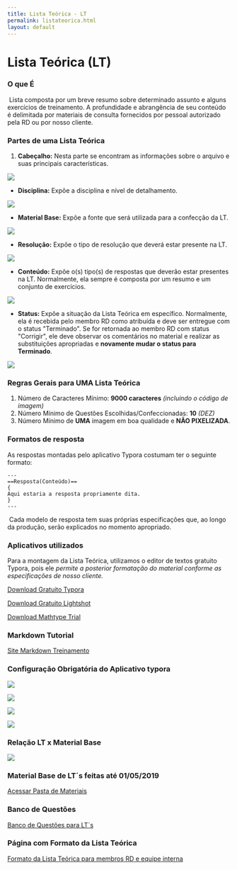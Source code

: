 ```yaml
---
title: Lista Teórica - LT
permalink: listateorica.html
layout: default
---
```


# Lista Teórica (LT)

### O que É

​	Lista composta por um breve resumo sobre determinado assunto e alguns exercícios de treinamento. A profundidade e abrangência de seu conteúdo é delimitada por  materiais de consulta fornecidos por pessoal autorizado pela RD ou por nosso cliente.

### Partes de uma Lista Teórica

1. **Cabeçalho:** Nesta parte se encontram as informações sobre o arquivo e suas principais características.

![](https://i.ibb.co/SJYyKmT/image.png)

* **Disciplina:** Expõe a disciplina e nível de detalhamento.

![](https://i.ibb.co/qM3pZZk/image.png)

* **Material Base:** Expõe a fonte que será utilizada para a confecção da LT.

![](https://i.ibb.co/CBWkJpj/image.png)

* **Resolução:** Expõe o tipo de resolução que deverá estar presente na LT.

![](https://i.ibb.co/0qfyQP2/image.png)

* **Conteúdo:** Expõe o(s) tipo(s) de respostas que deverão estar presentes na LT. Normalmente, ela sempre é composta por um resumo e um conjunto de exercícios.

![](https://i.ibb.co/M1ftkqJ/image.png)

* **Status:** Expõe a situação da Lista Teórica em específico. Normalmente, ela é recebida pelo membro RD como atribuída e deve ser entregue com o status "Terminado". Se for retornada ao membro RD com status "Corrigir", ele deve observar os comentários no material e realizar as substituições apropriadas e **novamente mudar o status para Terminado**.

![](https://i.ibb.co/Jr4JHLM/image.png)

### Regras Gerais para UMA Lista Teórica

1. Número de Caracteres Mínimo: **9000 caracteres** *(incluindo o código de imagem)*
2. Número Mínimo de Questões Escolhidas/Confeccionadas: **10** *(DEZ)*
3. Número Mínimo de **UMA** imagem em boa qualidade e **NÃO PIXELIZADA**.

### Formatos de resposta

As respostas montadas pelo aplicativo Typora costumam ter o seguinte formato:

```
---
==Resposta(Conteúdo)==
{
Aqui estaria a resposta propriamente dita.
}
---
```
​
Cada modelo de resposta tem suas próprias especificações que, ao longo da produção, serão explicados no momento apropriado.

### Aplicativos utilizados

Para a montagem da Lista Teórica, utilizamos o editor de textos gratuito Typora, pois ele *permite a posterior formatação do material conforme as especificações de nosso cliente.*

[Download Gratuito Typora](https://typora.io/#download)

[Download Gratuito Lightshot](https://app.prntscr.com/pt-br/download.html)

[Download Mathtype Trial](https://store.wiris.com/en/products/downloads/mathtype/v6)

### Markdown Tutorial

[Site Markdown Treinamento](https://www.markdowntutorial.com)

### Configuração Obrigatória do Aplicativo typora

![](https://i.ibb.co/LptgWcX/image.png)

![](https://i.ibb.co/kBddQx8/image.png)

![](https://i.ibb.co/25STnsk/image.png)

![](https://i.ibb.co/RcdYT2q/image.png)

### Relação LT x Material Base

![](https://i.ibb.co/XznjYzc/image.png)

### Material Base de LT´s feitas até 01/05/2019

[Acessar Pasta de Materiais](https://drive.google.com/drive/folders/1i84eI1cNtOjm3VlmC-9HcisJevmOsnEm?usp=sharing)

### Banco de Questões

[Banco de Questões para LT´s](https://docs.google.com/spreadsheets/d/10n_xo8ewdFkt2WaiCwP8rMwaDhvgCcpUrDNUZ4pcUdE/edit?usp=sharing)

### Página com Formato da Lista Teórica

[Formato da Lista Teórica para membros RD e equipe interna](https://home.rdresolucoes.com/formatolt)
